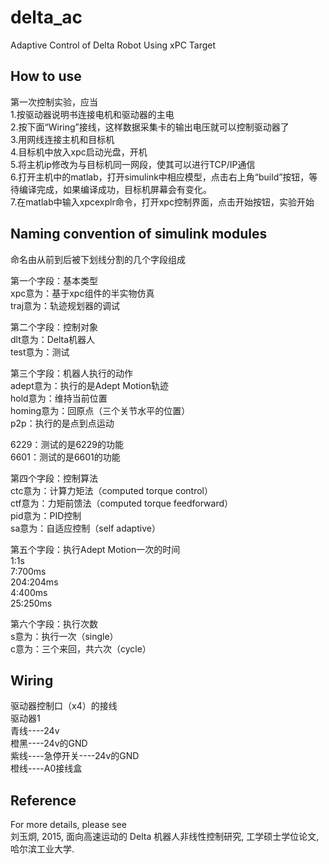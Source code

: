# delta_ac
 Adaptive Control of Delta Robot Using xPC Target

## How to use
第一次控制实验，应当<br>
1.按驱动器说明书连接电机和驱动器的主电<br>
2.按下面“Wiring”接线，这样数据采集卡的输出电压就可以控制驱动器了<br>
3.用网线连接主机和目标机<br>
4.目标机中放入xpc启动光盘，开机<br>
5.将主机ip修改为与目标机同一网段，使其可以进行TCP/IP通信<br>
6.打开主机中的matlab，打开simulink中相应模型，点击右上角“build”按钮，等待编译完成，如果编译成功，目标机屏幕会有变化。<br>
7.在matlab中输入xpcexplr命令，打开xpc控制界面，点击开始按钮，实验开始<br>

## Naming convention of simulink modules
命名由从前到后被下划线分割的几个字段组成<br>

第一个字段：基本类型<br>
xpc意为：基于xpc组件的半实物仿真<br>
traj意为：轨迹规划器的调试<br>

第二个字段：控制对象<br>
dlt意为：Delta机器人<br>
test意为：测试<br>

第三个字段：机器人执行的动作<br>
adept意为：执行的是Adept Motion轨迹<br>
hold意为：维持当前位置<br>
homing意为：回原点（三个关节水平的位置）<br>
p2p：执行的是点到点运动<br>

6229：测试的是6229的功能<br>
6601：测试的是6601的功能<br>

第四个字段：控制算法<br>
ctc意为：计算力矩法（computed torque control）<br>
ctf意为：力矩前馈法（computed torque feedforward）<br>
pid意为：PID控制<br>
sa意为：自适应控制（self adaptive）<br>

第五个字段：执行Adept Motion一次的时间<br>
1:1s<br>
7:700ms<br>
204:204ms<br>
4:400ms<br>
25:250ms<br>

第六个字段：执行次数<br>
s意为：执行一次（single）<br>
c意为：三个来回，共六次（cycle）<br>

## Wiring
驱动器控制口（x4）的接线<br>
驱动器1<br>
青线----24v<br>
橙黑----24v的GND<br>
紫线----急停开关----24v的GND<br>
橙线----A0接线盒<br>

## Reference
For more details, please see<br>
刘玉炯, 2015, 面向高速运动的 Delta 机器人非线性控制研究, 工学硕士学位论文, 哈尔滨工业大学.
